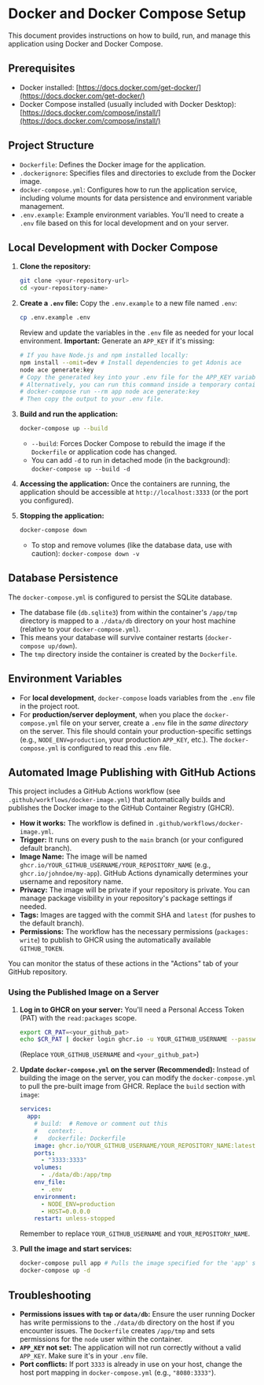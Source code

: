 # Docker and Docker Compose Setup

This document provides instructions on how to build, run, and manage this application using Docker and Docker Compose.

## Prerequisites

*   Docker installed: [https://docs.docker.com/get-docker/](https://docs.docker.com/get-docker/)
*   Docker Compose installed (usually included with Docker Desktop): [https://docs.docker.com/compose/install/](https://docs.docker.com/compose/install/)

## Project Structure

*   `Dockerfile`: Defines the Docker image for the application.
*   `.dockerignore`: Specifies files and directories to exclude from the Docker image.
*   `docker-compose.yml`: Configures how to run the application service, including volume mounts for data persistence and environment variable management.
*   `.env.example`: Example environment variables. You'll need to create a `.env` file based on this for local development and on your server.

## Local Development with Docker Compose

1.  **Clone the repository:**
    ```bash
    git clone <your-repository-url>
    cd <your-repository-name>
    ```

2.  **Create a `.env` file:**
    Copy the `.env.example` to a new file named `.env`:
    ```bash
    cp .env.example .env
    ```
    Review and update the variables in the `.env` file as needed for your local environment.
    **Important:** Generate an `APP_KEY` if it's missing:
    ```bash
    # If you have Node.js and npm installed locally:
    npm install --omit=dev # Install dependencies to get Adonis ace
    node ace generate:key
    # Copy the generated key into your .env file for the APP_KEY variable.
    # Alternatively, you can run this command inside a temporary container if you prefer not to install Node.js locally:
    # docker-compose run --rm app node ace generate:key
    # Then copy the output to your .env file.
    ```

3.  **Build and run the application:**
    ```bash
    docker-compose up --build
    ```
    *   `--build`: Forces Docker Compose to rebuild the image if the `Dockerfile` or application code has changed.
    *   You can add `-d` to run in detached mode (in the background): `docker-compose up --build -d`

4.  **Accessing the application:**
    Once the containers are running, the application should be accessible at `http://localhost:3333` (or the port you configured).

5.  **Stopping the application:**
    ```bash
    docker-compose down
    ```
    *   To stop and remove volumes (like the database data, use with caution): `docker-compose down -v`

## Database Persistence

The `docker-compose.yml` is configured to persist the SQLite database.
*   The database file (`db.sqlite3`) from within the container's `/app/tmp` directory is mapped to a `./data/db` directory on your host machine (relative to your `docker-compose.yml`).
*   This means your database will survive container restarts (`docker-compose up/down`).
*   The `tmp` directory inside the container is created by the `Dockerfile`.

## Environment Variables

*   For **local development**, `docker-compose` loads variables from the `.env` file in the project root.
*   For **production/server deployment**, when you place the `docker-compose.yml` file on your server, create a `.env` file in the *same directory* on the server. This file should contain your production-specific settings (e.g., `NODE_ENV=production`, your production `APP_KEY`, etc.). The `docker-compose.yml` is configured to read this `.env` file.

## Automated Image Publishing with GitHub Actions

This project includes a GitHub Actions workflow (see `.github/workflows/docker-image.yml`) that automatically builds and publishes the Docker image to the GitHub Container Registry (GHCR).

*   **How it works:** The workflow is defined in `.github/workflows/docker-image.yml`.
*   **Trigger:** It runs on every push to the `main` branch (or your configured default branch).
*   **Image Name:** The image will be named `ghcr.io/YOUR_GITHUB_USERNAME/YOUR_REPOSITORY_NAME` (e.g., `ghcr.io/johndoe/my-app`). GitHub Actions dynamically determines your username and repository name.
*   **Privacy:** The image will be private if your repository is private. You can manage package visibility in your repository's package settings if needed.
*   **Tags:** Images are tagged with the commit SHA and `latest` (for pushes to the default branch).
*   **Permissions:** The workflow has the necessary permissions (`packages: write`) to publish to GHCR using the automatically available `GITHUB_TOKEN`.

You can monitor the status of these actions in the "Actions" tab of your GitHub repository.

### Using the Published Image on a Server

1.  **Log in to GHCR on your server:**
    You'll need a Personal Access Token (PAT) with the `read:packages` scope.
    ```bash
    export CR_PAT=<your_github_pat>
    echo $CR_PAT | docker login ghcr.io -u YOUR_GITHUB_USERNAME --password-stdin
    ```
    (Replace `YOUR_GITHUB_USERNAME` and `<your_github_pat>`)

2.  **Update `docker-compose.yml` on the server (Recommended):**
    Instead of building the image on the server, you can modify the `docker-compose.yml` to pull the pre-built image from GHCR.
    Replace the `build` section with `image`:
    ```yaml
    services:
      app:
        # build:  # Remove or comment out this
        #   context: .
        #   dockerfile: Dockerfile
        image: ghcr.io/YOUR_GITHUB_USERNAME/YOUR_REPOSITORY_NAME:latest # Or a specific SHA tag
        ports:
          - "3333:3333"
        volumes:
          - ./data/db:/app/tmp
        env_file:
          - .env
        environment:
          - NODE_ENV=production
          - HOST=0.0.0.0
        restart: unless-stopped
    ```
    Remember to replace `YOUR_GITHUB_USERNAME` and `YOUR_REPOSITORY_NAME`.

3.  **Pull the image and start services:**
    ```bash
    docker-compose pull app # Pulls the image specified for the 'app' service
    docker-compose up -d
    ```

## Troubleshooting

*   **Permissions issues with `tmp` or `data/db`:** Ensure the user running Docker has write permissions to the `./data/db` directory on the host if you encounter issues. The `Dockerfile` creates `/app/tmp` and sets permissions for the `node` user within the container.
*   **`APP_KEY` not set:** The application will not run correctly without a valid `APP_KEY`. Make sure it's in your `.env` file.
*   **Port conflicts:** If port `3333` is already in use on your host, change the host port mapping in `docker-compose.yml` (e.g., `"8080:3333"`).
